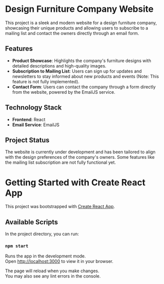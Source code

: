 # Design Furniture Company Website

This project is a sleek and modern website for a design furniture company, showcasing their unique products and allowing users to subscribe to a mailing list and contact the owners directly through an email form.

## Features

- **Product Showcase**: Highlights the company's furniture designs with detailed descriptions and high-quality images.
- **Subscription to Mailing List**: Users can sign up for updates and newsletters to stay informed about new products and events (Note: This feature is not fully implemented).
- **Contact Form**: Users can contact the company through a form directly from the website, powered by the EmailJS service.

## Technology Stack

- **Frontend**: React
- **Email Service**: EmailJS

## Project Status

The website is currently under development and has been tailored to align with the design preferences of the company's owners. Some features like the mailing list subscription are not fully functional yet.


# Getting Started with Create React App

This project was bootstrapped with [Create React App](https://github.com/facebook/create-react-app).

## Available Scripts

In the project directory, you can run:

### `npm start`

Runs the app in the development mode.\
Open [http://localhost:3000](http://localhost:3000) to view it in your browser.

The page will reload when you make changes.\
You may also see any lint errors in the console.
